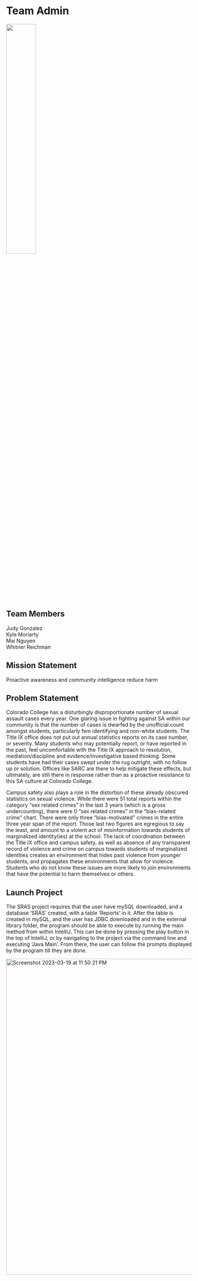 # Team Admin
<img src="https://user-images.githubusercontent.com/117673140/222043811-d17eea29-c8ce-4071-a104-f96362ac0c2c.png"  width="40%" height="40%">

## Team Members
Judy Gonzalez  
Kyle Moriarty  
Mai Nguyen  
Whitner Reichman  

## Mission Statement 
Proactive awareness and community intelligence reduce harm

## Problem Statement
Colorado College has a disturbingly disproportionate number of sexual assault cases every year. One glaring issue in fighting against SA within our community is that the number of cases is dwarfed by the unofficial count amongst students, particularly fem identifying and non-white students. The Title IX office does not put out annual statistics reports on its case number, or severity. Many students who may potentially report, or have reported in the past, feel uncomfortable with the Title IX approach to resolution, mediation/discipline and evidence/investigative based thinking. Some students have had their cases swept under the rug outright, with no follow up or solution. Offices like SARC are there to help mitigate these effects, but ultimately, are still there in response rather than as a proactive resistance to this SA culture at Colorado College.

Campus safety also plays a role in the distortion of these already obscured statistics on sexual violence. While there were 51 total reports within the category “sex related crimes” in the last 3 years (which is a gross undercounting), there were 0 “sex related crimes” in the “bias-related crime” chart. There were only three “bias-motivated” crimes in the entire three year span of the report. Those last two figures are egregious to say the least, and amount to a violent act of misinformation towards students of marginalized identity(ies) at the school. The lack of coordination between the Title IX office and campus safety, as well as absence of any transparent record of violence and crime on campus towards students of marginalized identities creates an environment that hides past violence from younger students, and propagates these environments that allow for violence. Students who do not know these issues are more likely to join environments that have the potential to harm themselves or others.

## Launch Project
The SRAS project requires that the user have mySQL downloaded, and a database ‘SRAS’ created, with a table ‘Reports’ in it. After the table is created in mySQL, and the user has JDBC downloaded and in the external library folder, the program should be able to execute by running the main method from within IntelliJ. This can be done by pressing the play button in the top of IntelliJ, or by navigating to the project via the command line and executing ‘Java Main’. From there, the user can follow the prompts displayed by the program till they are done.

<img width="858" alt="Screenshot 2023-03-19 at 11 50 21 PM" src="https://user-images.githubusercontent.com/117673140/226258002-e5a431e2-6e67-406a-befd-c8b08b092a0b.png">
